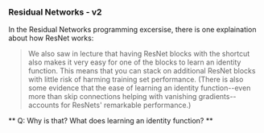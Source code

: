 ### Residual Networks - v2
In the Residual Networks programming excersise, there is one explaination about how ResNet works:

> We also saw in lecture that having ResNet blocks with the shortcut also makes it very easy for one of the blocks to learn an identity function. This means that you can stack on additional ResNet blocks with little risk of harming training set performance. (There is also some evidence that the ease of learning an identity function--even more than skip connections helping with vanishing gradients--accounts for ResNets' remarkable performance.)

** Q: Why is that? What does learning an identity function? **
